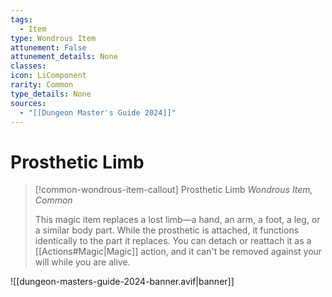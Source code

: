 ```yaml
---
tags:
  - Item
type: Wondrous Item
attunement: False
attunement_details: None
classes:
icon: LiComponent
rarity: Common
type_details: None
sources: 
  - "[[Dungeon Master's Guide 2024]]"
---
```

# Prosthetic Limb
>[!common-wondrous-item-callout] Prosthetic Limb
>_Wondrous Item, Common_
>
>This magic item replaces a lost limb—a hand, an arm, a foot, a leg, or a similar body part. While the prosthetic is attached, it functions identically to the part it replaces. You can detach or reattach it as a [[Actions#Magic\|Magic]] action, and it can't be removed against your will while you are alive.
>
>


![[dungeon-masters-guide-2024-banner.avif|banner]]